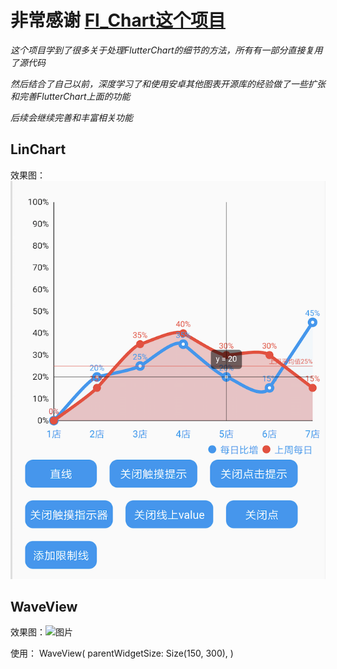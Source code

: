 
# 非常感谢 [Fl_Chart这个项目](https://github.com/imaNNeoFighT/fl_chart) <br>
*这个项目学到了很多关于处理FlutterChart的细节的方法，所有有一部分直接复用了源代码*<br>

*然后结合了自己以前，深度学习了和使用安卓其他图表开源库的经验做了一些扩张和完善FlutterChart上面的功能*<br>

*后续会继续完善和丰富相关功能*<br>


## LinChart

效果图：![图片](https://github.com/online2/FlutterChart/blob/master/image/linchartstyle1.png)


## WaveView

效果图：![图片](https://github.com/online2/FlutterChart/blob/master/image/waveView.gif)

使用：
    WaveView(
                parentWidgetSize: Size(150, 300),
              )
